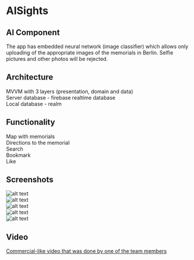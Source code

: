 # AISights

## AI Component
The app has embedded neural network (image classifier) which allows only uploading of the appropriate images of the memorials in Berlin. Selfie pictures and other photos will be rejected.

## Architecture
MVVM with 3 layers (presentation, domain and data) <br>
Server database - firebase realtime database <br>
Local database - realm

## Functionality
Map with memorials <br>
Directions to the memorial <br>
Search <br>
Bookmark <br>
Like <br>

## Screenshots
![alt text](Map.png) <br>
![alt text](Search.png) <br>
![alt text](Detail.png) <br>
![alt text](Detail2.png) <br>
![alt text](Search.png) <br>

## Video
[Commercial-like video that was done by one of the team members](https://drive.google.com/file/d/18roVulxg_mbYrNvtO9K6zZxyW0IA0VNp/view?usp=drivesdk)
